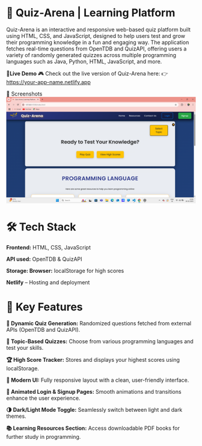 # 🎯 Quiz-Arena | Learning Platform
Quiz-Arena is an interactive and responsive web-based quiz platform built using HTML, CSS, and JavaScript, designed to help users test and grow their programming knowledge in a fun and engaging way. The application fetches real-time questions from OpenTDB and QuizAPI, offering users a variety of randomly generated quizzes across multiple programming languages such as Java, Python, HTML, JavaScript, and more.

🔗**Live Demo**
🎮 Check out the live version of Quiz-Arena here:
👉 https://your-app-name.netlify.app

 📸 Screenshots
![image](https://github.com/rohit159159/Quiz-WebApp/blob/22b46919ebe062cd3611a3494b076561683cab5d/quiz.png)

# 🛠️ Tech Stack
**Frontend:** HTML, CSS, JavaScript

**API used:** OpenTDB & QuizAPI

**Storage: Browser:**  localStorage for high scores

**Netlify** – Hosting and deployment


# 🚀 Key Features

**🔄 Dynamic Quiz Generation:** Randomized questions fetched from external APIs (OpenTDB and QuizAPI).

**🧠 Topic-Based Quizzes:** Choose from various programming languages and test your skills.

**🏆 High Score Tracker:** Stores and displays your highest scores using localStorage.

**🎨 Modern UI:** Fully responsive layout with a clean, user-friendly interface.

**🔐 Animated Login & Signup Pages:** Smooth animations and transitions enhance the user experience.

**🌗 Dark/Light Mode Toggle:** Seamlessly switch between light and dark themes.

**📚 Learning Resources Section:** Access downloadable PDF books for further study in programming.

